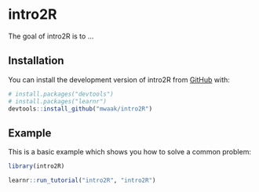 
<!-- README.md is generated from README.Rmd. Please edit that file -->

# intro2R

<!-- badges: start -->
<!-- badges: end -->

The goal of intro2R is to …

## Installation

You can install the development version of intro2R from
[GitHub](https://github.com/) with:

``` r
# install.packages("devtools")
# install.packages("learnr")
devtools::install_github("mwaak/intro2R")
```

## Example

This is a basic example which shows you how to solve a common problem:

``` r
library(intro2R)

learnr::run_tutorial("intro2R", "intro2R")
```
